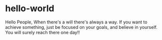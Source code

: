 # hello-world
Hello People,
When there's a will there's always a way. If you want to achieve something, just be focused on your goals, and believe in yourself. You will surely reach there one day!!
